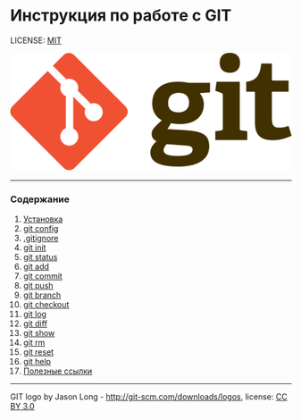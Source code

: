 # Инструкция по работe с GIT

LICENSE: [MIT](./license.md)

![Логотип GIT](./assets/git-logo.svg)

---
### Содержание
1. [Установка](./installation.md)
2. [git config](./config.md)
3. [.gitignore](./gitignore.md)
4. [git init]()
5. [git status]()
6. [git add](./add.md)
7. [git commit]()
8. [git push]()
9. [git branch]()
10. [git checkout]()
11. [git log]()
12. [git diff]()
13. [git show]()
14. [git rm]()
15. [git reset]()
16. [git help](./help.md)
17. [Полезные ссылки]()
---

GIT logo by Jason Long - http://git-scm.com/downloads/logos,
license: [CC BY 3.0](https://creativecommons.org/licenses/by/3.0/)